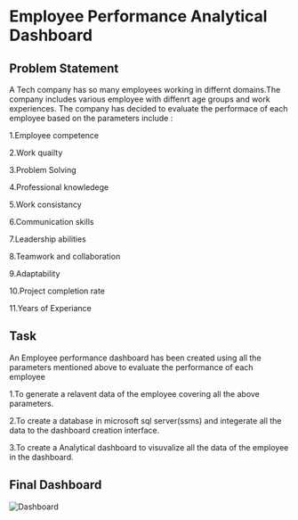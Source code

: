 # Employee Performance Analytical Dashboard

## Problem Statement
A Tech company has so many employees working in differnt domains.The company includes various employee with diffenrt age groups and work experiences.
The company has decided to evaluate the performace of each employee based on the parameters include : 

1.Employee competence

2.Work quailty

3.Problem Solving

4.Professional knowledege

5.Work consistancy

6.Communication skills

7.Leadership abilities

8.Teamwork and collaboration

9.Adaptability

10.Project completion rate

11.Years of Experiance

## Task
An Employee performance dashboard has been created using all the parameters mentioned above to evaluate the performance of each employee

1.To generate a relavent data of the employee covering all the above parameters.

2.To create a database in microsoft sql server(ssms) and integerate all the data to the dashboard creation interface.

3.To create a Analytical dashboard to visuvalize all the data of the employee in the dashboard.

## Final Dashboard

![Dashboard](https://github.com/user-attachments/assets/8e7267c0-52f6-4c8a-9b0b-055f8ede6eec)
